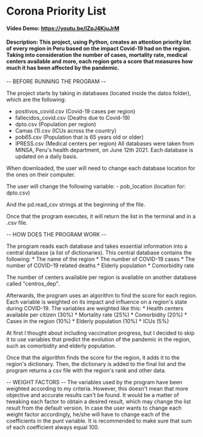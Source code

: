 # Corona Priority List #

#### Video Demo: <https://youtu.be/lZpJ4KjuJrM>
#### Description: This project, using Python, creates an attention priority list of every region in Peru based on the impact Covid-19 had on the region. Taking into consideration the number of cases, mortality rate, medical centers available and more, each region gets a score that measures how much it has been affected by the pandemic.

-- BEFORE RUNNING THE PROGRAM --

The project starts by taking in databases (located inside the datos folder), which are the following:
* positivos_covid.csv (Covid-19 cases per region)
* fallecidos_covid.csv (Deaths due to Covid-19)
* dpto.csv (Population per region)
* Camas (1).csv (ICUs across the country)
* pob65.csv (Population that is 65 years old or older)
* IPRESS.csv (Medical centers per region)
All databases were taken from MINSA, Peru's health department, on June 12th 2021. Each database is updated on a daily basis.

When downloaded, the user will need to change each database location for the ones on their computer.

The user will change the following variable:
	- pob_location (location for: dpto.csv)

And the pd.read_csv strings at the beginning of the file.

Once that the program executes, it will return the list in the terminal and in a .csv file.


-- HOW DOES THE PROGRAM WORK --

The program reads each database and takes essential information into a central database (a list of dictionaries).
This central database contains the following:
    * The name of the region
    * The number of COVID-19 cases
    * The number of COVID-19 related deaths
    * Elderly population
    * Comorbidity rate

The number of centers available per region is available on another database called "centros_dep".

Afterwards, the program uses an algorithm to find the score for each region.
Each variable is weighted on its impact and influence on a region's state during COVID-19.
The variables are weighted like this:
    * Health centers available per citizen (30%)
    * Mortality rate (25%)
    * Comorbidity (20%)
    * Cases in the region (10%)
    * Elderly population (10%)
    * ICUs (5%)

At first I thought about including vaccination progress, but I decided to skip it to use variables that predict the evolution of the pandemic in the region, such as comorbidity and elderly population.

Once that the algorithm finds the score for the region, it adds it to the region's dictionary.
Then, the dictionary is added to the final list and the program returns a csv file with the region's rank and other data.

-- WEIGHT FACTORS --
The variables used by the program have been weighted according to my criteria. However, this doesn't mean that more objective and accurate results can't be found.
It would be a matter of tweaking each factor to obtain a desired result, which may change the list result from the default version.
In case the user wants to change each weight factor accordingly, he/she will have to change each of the coefficients in the punt variable.
It is recommended to make sure that sum of each coefficient always equal 100.


